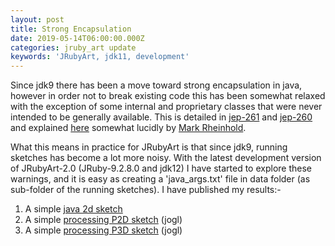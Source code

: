```yaml
---
layout: post
title: Strong Encapsulation
date: 2019-05-14T06:00:00.000Z
categories: jruby_art update
keywords: 'JRubyArt, jdk11, development'
---
```


Since jdk9 there has been a move toward strong encapsulation in java, however in order not to break existing code this has been somewhat relaxed with the exception of some internal and proprietary classes that were never intended to be generally available. This is detailed in [jep-261][261] and [jep-260][260] and explained [here][mvpjava] somewhat lucidly by [Mark Rheinhold][reinhold].

What this means in practice for JRubyArt is that since jdk9, running sketches has become a lot more noisy. With the latest development version of JRubyArt-2.0 (JRuby-9.2.8.0 and jdk12) I have started to explore these warnings, and it is easy as creating a 'java_args.txt' file in data folder (as sub-folder of the running sketches). I have published my results:-

1. A simple [java 2d sketch][java2d]
2. A simple [processing P2D sketch][p2d] (jogl)
3. A simple [processing P3D sketch][p3d] (jogl)

[260]: http://openjdk.java.net/jeps/260
[261]: http://openjdk.java.net/jeps/261
[java2d]: http://ruby-processing.github.io/jdk12/simple/
[mvpjava]: http://mvpjava.com/java-9-modules-strong-encapsulation/
[p2d]: http://ruby-processing.github.io/jdk12/p2d_sketch/
[p3d]: http://ruby-processing.github.io/jdk12/p3d_sketch/
[reinhold]: https://www.voxxed.com/2016/11/problem-modules-reflective-access/
